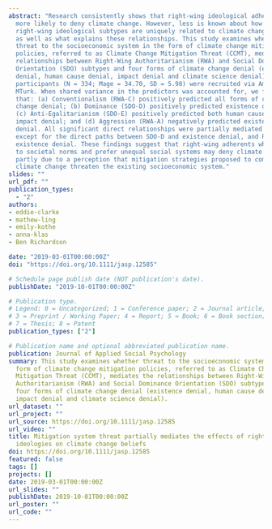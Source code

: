 ```yaml
---
abstract: "Research consistently shows that right‐wing ideological adherents are
  more likely to deny climate change. However, less is known about how
  right‐wing ideological subtypes are uniquely related to climate change denial,
  as well as what explains these relationships. This study examines whether
  threat to the socioeconomic system in the form of climate change mitigation
  policies, referred to as Climate Change Mitigation Threat (CCMT), mediates the
  relationships between Right‐Wing Authoritarianism (RWA) and Social Dominance
  Orientation (SDO) subtypes and four forms of climate change denial (existence
  denial, human cause denial, impact denial and climate science denial). U.S.
  participants (N = 334; Mage = 34.70, SD = 5.98) were recruited via Amazon
  MTurk. When shared variance in the predictors was accounted for, we found
  that: (a) Conventionalism (RWA‐C) positively predicted all forms of climate
  change denial; (b) Dominance (SDO‐D) positively predicted existence denial;
  (c) Anti‐Egalitarianism (SDO‐E) positively predicted both human cause and
  impact denial; and (d) Aggression (RWA‐A) negatively predicted existence
  denial. All significant direct relationships were partially mediated by CCMT,
  except for the direct paths between SDO‐D and existence denial, and RWA‐A and
  existence denial. These findings suggest that right‐wing adherents who conform
  to societal norms and prefer unequal social systems may deny climate change
  partly due to a perception that mitigation strategies proposed to combat
  climate change threaten the existing socioeconomic system."
slides: ""
url_pdf: ""
publication_types:
  - "2"
authors:
- eddie-clarke
- mathew-ling
- emily-kothe
- anna-klas
- Ben Richardson

date: "2019-03-01T00:00:00Z"
doi: "https://doi.org/10.1111/jasp.12585"

# Schedule page publish date (NOT publication's date).
publishDate: "2019-10-01T00:00:00Z"

# Publication type.
# Legend: 0 = Uncategorized; 1 = Conference paper; 2 = Journal article;
# 3 = Preprint / Working Paper; 4 = Report; 5 = Book; 6 = Book section;
# 7 = Thesis; 8 = Patent
publication_types: ["2"]

# Publication name and optional abbreviated publication name.
publication: Journal of Applied Social Psychology
summary: This study examines whether threat to the socioeconomic system in the
  form of climate change mitigation policies, referred to as Climate Change
  Mitigation Threat (CCMT), mediates the relationships between Right‐Wing
  Authoritarianism (RWA) and Social Dominance Orientation (SDO) subtypes and
  four forms of climate change denial (existence denial, human cause denial,
  impact denial and climate science denial).
url_dataset: ""
url_project: ""
url_source: https://doi.org/10.1111/jasp.12585
url_video: ""
title: Mitigation system threat partially mediates the effects of right‐wing
  ideologies on climate change beliefs
doi: https://doi.org/10.1111/jasp.12585
featured: false
tags: []
projects: []
date: 2019-03-01T00:00:00Z
url_slides: ""
publishDate: 2019-10-01T00:00:00Z
url_poster: ""
url_code: ""
---
```


